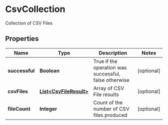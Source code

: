

# CsvCollection

Collection of CSV Files
## Properties

Name | Type | Description | Notes
------------ | ------------- | ------------- | -------------
**successful** | **Boolean** | True if the operation was successful, false otherwise |  [optional]
**csvFiles** | [**List&lt;CsvFileResult&gt;**](CsvFileResult.md) | Array of CSV File results |  [optional]
**fileCount** | **Integer** | Count of the number of CSV files produced |  [optional]



